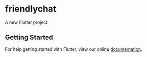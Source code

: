 # friendlychat

A new Flutter project.

## Getting Started

For help getting started with Flutter, view our online
[documentation](http://flutter.io/).
